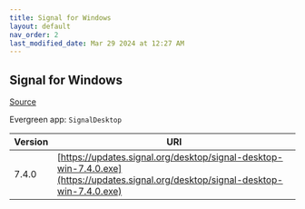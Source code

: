 ```yaml
---
title: Signal for Windows
layout: default
nav_order: 2
last_modified_date: Mar 29 2024 at 12:27 AM
---
```


## Signal for Windows

[Source](https://www.signal.org/)

Evergreen app: `SignalDesktop`

| Version | URI                                                                                                                                |
| ------- | ---------------------------------------------------------------------------------------------------------------------------------- |
| 7.4.0   | [https://updates.signal.org/desktop/signal-desktop-win-7.4.0.exe](https://updates.signal.org/desktop/signal-desktop-win-7.4.0.exe) |
